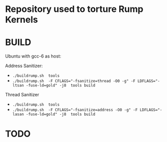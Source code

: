 Repository used to torture Rump Kernels
=======================================

BUILD
=====

Ubuntu with gcc-6 as host:

Address Sanitizer:

 - `./buildrump.sh  tools`
 - `./buildrump.sh  -F CFLAGS="-fsanitize=thread -O0 -g" -F LDFLAGS="-ltsan -fuse-ld=gold" -j8  tools build`
 
Thread Sanitizer

 - `./buildrump.sh  tools`
 - `./buildrump.sh  -F CFLAGS="-fsanitize=address -O0 -g" -F LDFLAGS="-lasan -fuse-ld=gold" -j8  tools build`
 
TODO
====
